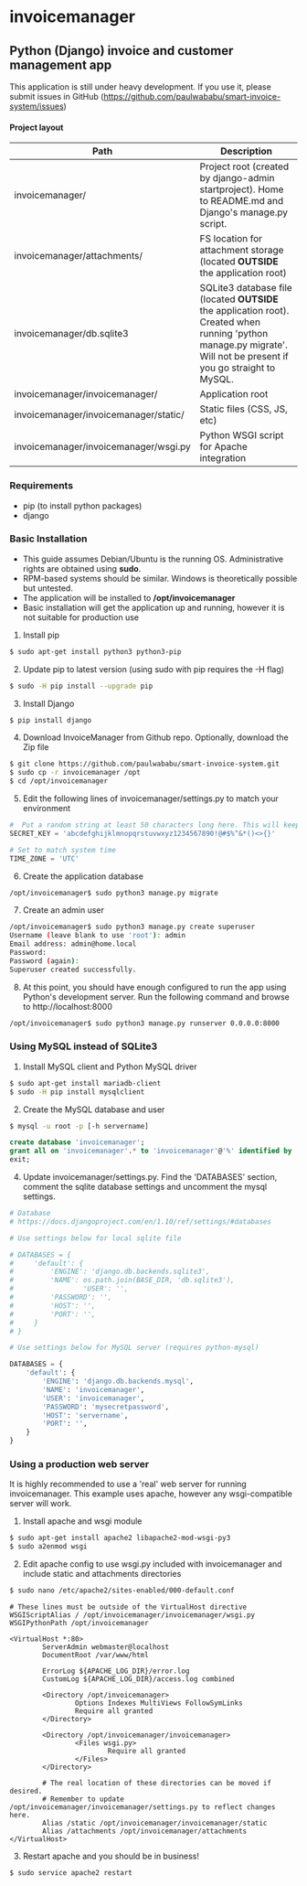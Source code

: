# invoicemanager
## Python (Django) invoice and customer management app

This application is still under heavy development. If you use it, please submit issues in GitHub (https://github.com/paulwababu/smart-invoice-system/issues)

#### Project layout

Path | Description
-----|------------
invoicemanager/ | Project root (created by django-admin startproject). Home to README.md and Django's manage.py script.
invoicemanager/attachments/ | FS location for attachment storage (located **OUTSIDE** the application root)
invoicemanager/db.sqlite3 | SQLite3 database file (located **OUTSIDE** the application root). Created when running 'python manage.py migrate'. Will not be present if you go straight to MySQL.
invoicemanager/invoicemanager/ | Application root
invoicemanager/invoicemanager/static/ | Static files (CSS, JS, etc)
invoicemanager/invoicemanager/wsgi.py | Python WSGI script for Apache integration


### Requirements
* pip (to install python packages)
* django

### Basic Installation
* This guide assumes Debian/Ubuntu is the running OS. Administrative rights are obtained using **sudo**.
* RPM-based systems should be similar. Windows is theoretically possible but untested.
* The application will be installed to **/opt/invoicemanager**
* Basic installation will get the application up and running, however it is not suitable for production use

1. Install pip
```bash
$ sudo apt-get install python3 python3-pip
```

2. Update pip to latest version (using sudo with pip requires the -H flag)
```bash
$ sudo -H pip install --upgrade pip
```

3. Install Django
```bash
$ pip install django
```

4. Download InvoiceManager from Github repo. Optionally, download the Zip file
```bash
$ git clone https://github.com/paulwababu/smart-invoice-system.git
$ sudo cp -r invoicemanager /opt
$ cd /opt/invoicemanager
```

5. Edit the following lines of invoicemanager/settings.py to match your environment
```python
#  Put a random string at least 50 characters long here. This will keep hashed passwords safe.
SECRET_KEY = 'abcdefghijklmnopqrstuvwxyz1234567890!@#$%^&*()<>{}'

# Set to match system time
TIME_ZONE = 'UTC'
```

6. Create the application database
```bash
/opt/invoicemanager$ sudo python3 manage.py migrate
```

7. Create an admin user
```bash
/opt/invoicemanager$ sudo python3 manage.py create superuser
Username (leave blank to use 'root'): admin
Email address: admin@home.local
Password:
Password (again):
Superuser created successfully.
```

8. At this point, you should have enough configured to run the app using Python's development server. Run the following command and browse to http://localhost:8000
```bash
/opt/invoicemanager$ sudo python3 manage.py runserver 0.0.0.0:8000
```


### Using MySQL instead of SQLite3
1. Install MySQL client and Python MySQL driver
```bash
$ sudo apt-get install mariadb-client
$ sudo -H pip install mysqlclient
```

2. Create the MySQL database and user
```bash
$ mysql -u root -p [-h servername]
```
```sql
create database 'invoicemanager';
grant all on 'invoicemanager'.* to 'invoicemanager'@'%' identified by 'mysecretpassword';
exit;
```

4. Update invoicemanager/settings.py. Find the 'DATABASES' section, comment the sqlite database settings and uncomment the mysql settings.
```python
# Database
# https://docs.djangoproject.com/en/1.10/ref/settings/#databases

# Use settings below for local sqlite file

# DATABASES = {
#     'default': {
#         'ENGINE': 'django.db.backends.sqlite3',
#         'NAME': os.path.join(BASE_DIR, 'db.sqlite3'),
#                 'USER': '',
#         'PASSWORD': '',
#         'HOST': '',
#         'PORT': '',
#     }
# }

# Use settings below for MySQL server (requires python-mysql)

DATABASES = {
    'default': {
        'ENGINE': 'django.db.backends.mysql',
        'NAME': 'invoicemanager',
        'USER': 'invoicemanager',
        'PASSWORD': 'mysecretpassword',
        'HOST': 'servername',
        'PORT': '',
    }
}
```

### Using a production web server
It is highly recommended to use a 'real' web server for running invoicemanager. This example uses apache, however any wsgi-compatible server will work.

1. Install apache and wsgi module
```bash
$ sudo apt-get install apache2 libapache2-mod-wsgi-py3
$ sudo a2enmod wsgi
```

2. Edit apache config to use wsgi.py included with invoicemanager and include static and attachments directories
```bash
$ sudo nano /etc/apache2/sites-enabled/000-default.conf
```

```apacheconf
# These lines must be outside of the VirtualHost directive
WSGIScriptAlias / /opt/invoicemanager/invoicemanager/wsgi.py
WSGIPythonPath /opt/invoicemanager

<VirtualHost *:80>
        ServerAdmin webmaster@localhost
        DocumentRoot /var/www/html

        ErrorLog ${APACHE_LOG_DIR}/error.log
        CustomLog ${APACHE_LOG_DIR}/access.log combined

        <Directory /opt/invoicemanager>
                Options Indexes MultiViews FollowSymLinks
                Require all granted
        </Directory>

        <Directory /opt/invoicemanager/invoicemanager>
                <Files wsgi.py>
                        Require all granted
                </Files>
        </Directory>

		# The real location of these directories can be moved if desired.
        # Remember to update /opt/invoicemanager/invoicemanager/settings.py to reflect changes here.
        Alias /static /opt/invoicemanager/invoicemanager/static
        Alias /attachments /opt/invoicemanager/attachments
</VirtualHost>
```

3. Restart apache and you should be in business!
```bash
$ sudo service apache2 restart
```
